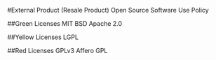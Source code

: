 #External Product (Resale Product) Open Source Software Use Policy

##Green Licenses
MIT
BSD
Apache 2.0

##Yellow Licenses
LGPL

##Red Licenses
GPLv3
Affero GPL
